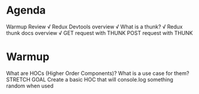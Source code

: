 # Agenda
Warmup Review √
Redux Devtools overview √
What is a thunk? √
Redux thunk docs overview √
GET request with THUNK 
POST request with THUNK

# Warmup
What are HOCs (Higher Order Components)?
What is a use case for them?
STRETCH GOAL
    Create a basic HOC that will console.log something random when used
